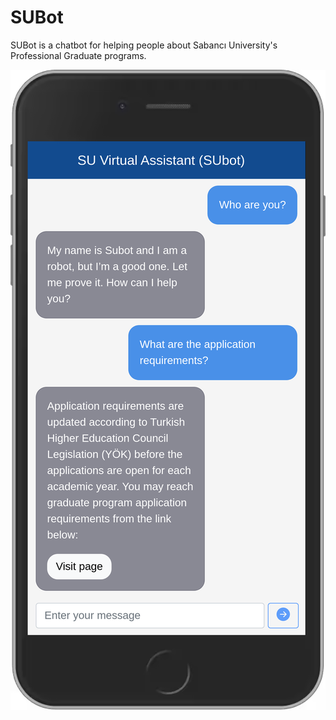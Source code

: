 # SUBot

SUBot is a chatbot for helping people about Sabancı University's Professional Graduate programs.

![](./docs/ss.png)